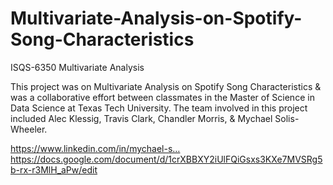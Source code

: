 # Multivariate-Analysis-on-Spotify-Song-Characteristics
ISQS-6350 Multivariate Analysis

This project was on Multivariate Analysis on Spotify Song Characteristics & was a collaborative effort between classmates in the Master of Science in Data Science at Texas Tech University. The team involved in this project included Alec Klessig, Travis Clark, Chandler Morris, & Mychael Solis-Wheeler. 

https://www.linkedin.com/in/mychael-s…
https://docs.google.com/document/d/1crXBBXY2iUlFQiGsxs3KXe7MVSRg5b-rx-r3MlH_aPw/edit
